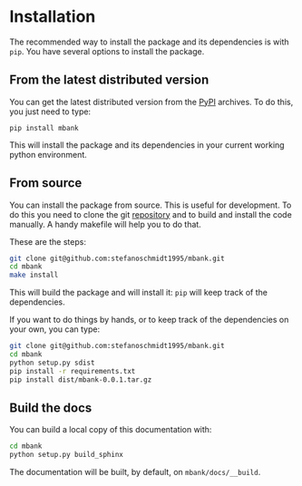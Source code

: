 Installation
============

The recommended way to install the package and its dependencies is with `pip`.
You have several options to install the package.

## From the latest distributed version

You can get the latest distributed version from the [PyPI](https://pypi.org/project/mbank/) archives.
To do this, you just need to type:

```
pip install mbank
```

This will install the package and its dependencies in your current working python environment.

## From source

You can install the package from source. This is useful for development.
To do this you need to clone the git [repository](https://github.com/stefanoschmidt1995/mbank) and to build and install the code manually. A handy makefile will help you to do that.

These are the steps:


```Bash
git clone git@github.com:stefanoschmidt1995/mbank.git
cd mbank
make install
```

This will build the package and will install it: `pip` will keep track of the dependencies.

If you want to do things by hands, or to keep track of the dependencies on your own, you can type:

```Bash
git clone git@github.com:stefanoschmidt1995/mbank.git
cd mbank
python setup.py sdist
pip install -r requirements.txt
pip install dist/mbank-0.0.1.tar.gz
```

## Build the docs

You can build a local copy of this documentation with:

```Bash
cd mbank
python setup.py build_sphinx
```

The documentation will be built, by default, on `mbank/docs/__build`.



